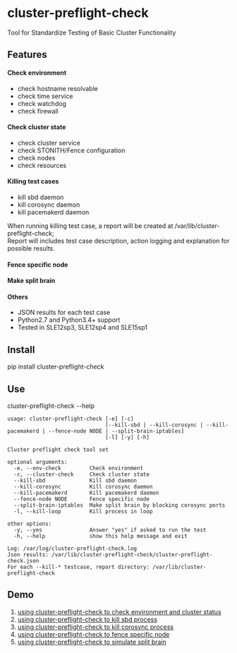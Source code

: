 # cluster-preflight-check
Tool for Standardize Testing of Basic Cluster Functionality

## Features
#### Check environment
* check hostname resolvable
* check time service
* check watchdog
* check firewall
#### Check cluster state
* check cluster service
* check STONITH/Fence configuration
* check nodes
* check resources
#### Killing test cases
* kill sbd daemon
* kill corosync daemon
* kill pacemakerd daemon

When running killing test case, a report will be created at /var/lib/cluster-preflight-check;<br>
Report will includes test case description, action logging and explanation for possible results.
#### Fence specific node
#### Make split brain
#### Others
* JSON results for each test case
* Python2.7 and Python3.4+ support
* Tested in SLE12sp3, SLE12sp4 and SLE15sp1

## Install
pip install cluster-preflight-check

## Use
cluster-preflight-check --help
```
usage: cluster-preflight-check [-e] [-c]
                               [--kill-sbd | --kill-corosync | --kill-pacemakerd | --fence-node NODE | --split-brain-iptables]
                               [-l] [-y] [-h]

Cluster preflight check tool set

optional arguments:
  -e, --env-check         Check environment
  -c, --cluster-check     Check cluster state
  --kill-sbd              Kill sbd daemon
  --kill-corosync         Kill corosync daemon
  --kill-pacemakerd       Kill pacemakerd daemon
  --fence-node NODE       Fence specific node
  --split-brain-iptables  Make split brain by blocking corosync ports
  -l, --kill-loop         Kill process in loop

other options:
  -y, --yes               Answer "yes" if asked to run the test
  -h, --help              show this help message and exit

Log: /var/log/cluster-preflight-check.log
Json results: /var/lib/cluster-preflight-check/cluster-preflight-check.json
For each --kill-* testcase, report directory: /var/lib/cluster-preflight-check
```



## Demo
1. [using cluster-preflight-check to check environment and cluster status](https://asciinema.org/a/261409)
2. [using cluster-preflight-check to kill sbd process](https://asciinema.org/a/261411)
3. [using cluster-preflight-check to kill corosync process](https://asciinema.org/a/261412)
4. [using cluster-preflight-check to fence specific node](https://asciinema.org/a/261413)
5. [using cluster-preflight-check to simulate split brain](https://asciinema.org/a/261414)
